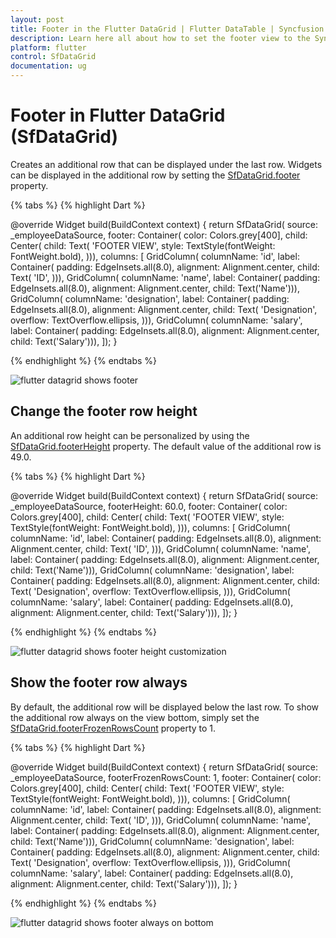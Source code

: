 ```yaml
---
layout: post
title: Footer in the Flutter DataGrid | Flutter DataTable | Syncfusion
description: Learn here all about how to set the footer view to the Syncfusion Flutter DataGrid (SfDataGrid) widget and more.
platform: flutter
control: SfDataGrid
documentation: ug
---
```


# Footer in Flutter DataGrid (SfDataGrid)

Creates an additional row that can be displayed under the last row. Widgets can be displayed in the additional row by setting the [SfDataGrid.footer](https://pub.dev/documentation/syncfusion_flutter_datagrid/latest/datagrid/SfDataGrid/footer.html) property.

{% tabs %}
{% highlight Dart %}

@override
Widget build(BuildContext context) {
  return SfDataGrid(
      source: _employeeDataSource,
      footer: Container(
          color: Colors.grey[400],
          child: Center(
              child: Text(
            'FOOTER VIEW',
            style: TextStyle(fontWeight: FontWeight.bold),
          ))),
      columns: <GridColumn>[
        GridColumn(
            columnName: 'id',
            label: Container(
                padding: EdgeInsets.all(8.0),
                alignment: Alignment.center,
                child: Text(
                  'ID',
                ))),
        GridColumn(
            columnName: 'name',
            label: Container(
                padding: EdgeInsets.all(8.0),
                alignment: Alignment.center,
                child: Text('Name'))),
        GridColumn(
            columnName: 'designation',
            label: Container(
                padding: EdgeInsets.all(8.0),
                alignment: Alignment.center,
                child: Text(
                  'Designation',
                  overflow: TextOverflow.ellipsis,
                ))),
        GridColumn(
            columnName: 'salary',
            label: Container(
                padding: EdgeInsets.all(8.0),
                alignment: Alignment.center,
                child: Text('Salary'))),
      ]);
}

{% endhighlight %}
{% endtabs %}

![flutter datagrid shows footer](images/footer/flutter-datagrid-footer.png)

## Change the footer row height

An additional row height can be personalized by using the [SfDataGrid.footerHeight](https://pub.dev/documentation/syncfusion_flutter_datagrid/latest/datagrid/SfDataGrid/footerHeight.html) property. The default value of the additional row is 49.0.

{% tabs %}
{% highlight Dart %}

@override
Widget build(BuildContext context) {
  return SfDataGrid(
      source: _employeeDataSource,
      footerHeight: 60.0,
      footer: Container(
          color: Colors.grey[400],
          child: Center(
              child: Text(
            'FOOTER VIEW',
            style: TextStyle(fontWeight: FontWeight.bold),
          ))),
      columns: <GridColumn>[
        GridColumn(
            columnName: 'id',
            label: Container(
                padding: EdgeInsets.all(8.0),
                alignment: Alignment.center,
                child: Text(
                  'ID',
                ))),
        GridColumn(
            columnName: 'name',
            label: Container(
                padding: EdgeInsets.all(8.0),
                alignment: Alignment.center,
                child: Text('Name'))),
        GridColumn(
            columnName: 'designation',
            label: Container(
                padding: EdgeInsets.all(8.0),
                alignment: Alignment.center,
                child: Text(
                  'Designation',
                  overflow: TextOverflow.ellipsis,
                ))),
        GridColumn(
            columnName: 'salary',
            label: Container(
                padding: EdgeInsets.all(8.0),
                alignment: Alignment.center,
                child: Text('Salary'))),
      ]);
}

{% endhighlight %}
{% endtabs %}

![flutter datagrid shows footer height customization](images/footer/flutter-datagrid-footer-height-customization.png)

## Show the footer row always

By default, the additional row will be displayed below the last row. To show the additional row always on the view bottom, simply set the [SfDataGrid.footerFrozenRowsCount](https://pub.dev/documentation/syncfusion_flutter_datagrid/latest/datagrid/SfDataGrid/footerFrozenRowsCount.html) property to 1.

{% tabs %}
{% highlight Dart %}

@override
Widget build(BuildContext context) {
  return SfDataGrid(
      source: _employeeDataSource,
      footerFrozenRowsCount: 1,
      footer: Container(
          color: Colors.grey[400],
          child: Center(
              child: Text(
            'FOOTER VIEW',
            style: TextStyle(fontWeight: FontWeight.bold),
          ))),
      columns: <GridColumn>[
        GridColumn(
            columnName: 'id',
            label: Container(
                padding: EdgeInsets.all(8.0),
                alignment: Alignment.center,
                child: Text(
                  'ID',
                ))),
        GridColumn(
            columnName: 'name',
            label: Container(
                padding: EdgeInsets.all(8.0),
                alignment: Alignment.center,
                child: Text('Name'))),
        GridColumn(
            columnName: 'designation',
            label: Container(
                padding: EdgeInsets.all(8.0),
                alignment: Alignment.center,
                child: Text(
                  'Designation',
                  overflow: TextOverflow.ellipsis,
                ))),
        GridColumn(
            columnName: 'salary',
            label: Container(
                padding: EdgeInsets.all(8.0),
                alignment: Alignment.center,
                child: Text('Salary'))),
      ]);
}

{% endhighlight %}
{% endtabs %}

![flutter datagrid shows footer always on bottom](images/footer/flutter-datagrid-footer-on-bottom.gif)
